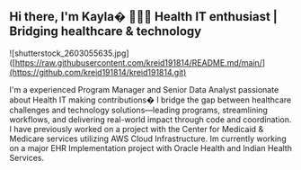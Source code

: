 ## Hi there, I'm Kayla� 👩🏿‍💻 Health IT enthusiast | Bridging healthcare & technology

![shutterstock_2603055635.jpg]([https://raw.githubusercontent.com/kreid191814/README.md/main/](https://github.com/kreid191814/kreid191814.git)

I'm a experienced Program Manager and Senior Data Analyst passionate about Health IT making contributions� I bridge the gap between healthcare challenges and technology solutions—leading programs, streamlining workflows, and delivering real-world impact through code and coordination. I have previously worked on a project with the Center for Medicaid & Medicare services utilizing AWS Cloud Infrastructure. Im currently working on a major EHR Implementation project with Oracle Health and Indian Health Services.


<!--



-->
